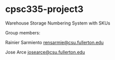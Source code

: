 # cpsc335-project3

Warehouse Storage Numbering System with SKUs

Group members:

Rainier Sarmiento rensarmie@csu.fullerton.edu

Jose Arce josearce@csu.fullerton.edu
